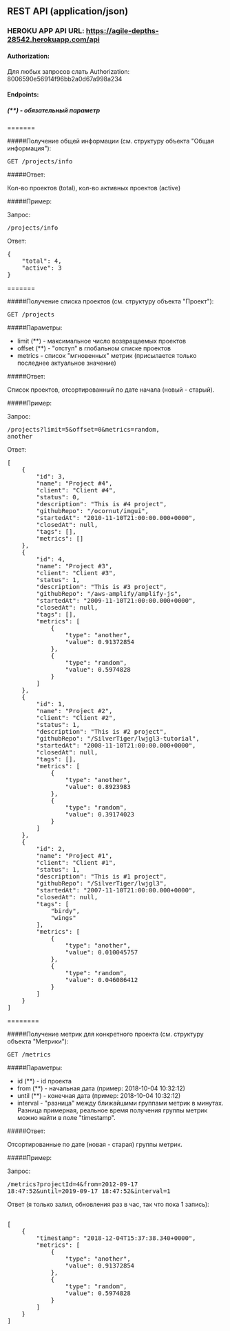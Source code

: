 ## REST API (application/json)

### HEROKU APP API URL: https://agile-depths-28542.herokuapp.com/api

#### Authorization:

Для любых запросов слать Authorization: 8006590e56914f96bb2a0d67a998a234 


#### Endpoints:
##### (**) - обязательный параметр

=======

#####Получение общей информации (см. структуру объекта "Общая информация"): 

<pre>GET /projects/info</pre>

#####Ответ:

Кол-во проектов (total), кол-во активных проектов (active)

#####Пример:

Запрос:

<pre>
/projects/info
</pre>

Ответ:

<pre>
{
    "total": 4,
    "active": 3
}
</pre>

=======

#####Получение списка проектов (см. структуру объекта "Проект"):

<pre>GET /projects</pre>

#####Параметры:

* limit (**) - максимальное число возвращаемых проектов
* offset (**) - "отступ" в глобальном списке проектов
* metrics - список "мгновенных" метрик (присылается только последнее актуальное значение)

#####Ответ:

Список проектов, отсортированный по дате начала (новый - старый).

#####Пример:

Запрос: <pre>/projects?limit=5\&offset=0\&metrics=random, another</pre>

Ответ:

<pre>
[
    {
        "id": 3,
        "name": "Project #4",
        "client": "Client #4",
        "status": 0,
        "description": "This is #4 project",
        "githubRepo": "/ocornut/imgui",
        "startedAt": "2010-11-10T21:00:00.000+0000",
        "closedAt": null,
        "tags": [],
        "metrics": []
    },
    {
        "id": 4,
        "name": "Project #3",
        "client": "Client #3",
        "status": 1,
        "description": "This is #3 project",
        "githubRepo": "/aws-amplify/amplify-js",
        "startedAt": "2009-11-10T21:00:00.000+0000",
        "closedAt": null,
        "tags": [],
        "metrics": [
            {
                "type": "another",
                "value": 0.91372854
            },
            {
                "type": "random",
                "value": 0.5974828
            }
        ]
    },
    {
        "id": 1,
        "name": "Project #2",
        "client": "Client #2",
        "status": 1,
        "description": "This is #2 project",
        "githubRepo": "/SilverTiger/lwjgl3-tutorial",
        "startedAt": "2008-11-10T21:00:00.000+0000",
        "closedAt": null,
        "tags": [],
        "metrics": [
            {
                "type": "another",
                "value": 0.8923983
            },
            {
                "type": "random",
                "value": 0.39174023
            }
        ]
    },
    {
        "id": 2,
        "name": "Project #1",
        "client": "Client #1",
        "status": 1,
        "description": "This is #1 project",
        "githubRepo": "/SilverTiger/lwjgl3",
        "startedAt": "2007-11-10T21:00:00.000+0000",
        "closedAt": null,
        "tags": [
            "birdy",
            "wings"
        ],
        "metrics": [
            {
                "type": "another",
                "value": 0.010045757
            },
            {
                "type": "random",
                "value": 0.046086412
            }
        ]
    }
]
</pre>

========

#####Получение метрик для конкретного проекта (см. структуру объекта "Метрики"):

<pre>GET /metrics</pre>

#####Параметры:

* id (**) - id проекта 
* from (**) - начальная дата (пример: 2018-10-04 10:32:12)
* until (**) - конечная дата (пример: 2018-10-04 10:32:12)
* interval - "разница" между ближайшими группами метрик в минутах. 
Разница примерная, реальное время получения группы метрик можно найти в поле "timestamp".

#####Ответ:

Отсортированные по дате (новая - старая) группы метрик. 


#####Пример:

Запрос: <pre>/metrics?projectId=4\&from=2012-09-17 18:47:52\&until=2019-09-17 18:47:52\&interval=1</pre>

Ответ (я только залил, обновления раз в час, так что пока 1 запись):

<pre>

[
    {
        "timestamp": "2018-12-04T15:37:38.340+0000",
        "metrics": [
            {
                "type": "another",
                "value": 0.91372854
            },
            {
                "type": "random",
                "value": 0.5974828
            }
        ]
    }
]

</pre>
